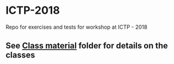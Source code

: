 # ICTP-2018
Repo for exercises and tests for workshop at ICTP - 2018

## See [Class material](https://github.com/artfisica/ICTP-2018/tree/master/class-material) folder for details on the classes
